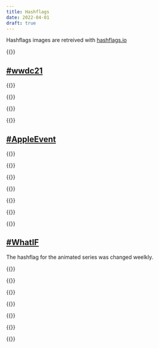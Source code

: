 ```yaml
---
title: Hashflags
date: 2022-04-01
draft: true
---
```


Hashflags images are retreived with [hashflags.io](https://hashflags.io)

{{<tweet id="1341438954025803777">}}

## [#wwdc21]()

{{<tweet id="1433743632490766337">}}

{{<tweet id="1402022489056759808">}}

{{<tweet id="1400374052087238658">}}

{{<tweet id="1401529638384377861">}}

## [#AppleEvent]()

{{<tweet id="1499276391157805058">}}

{{<tweet id="1499270845373501441">}}

{{<tweet id="1447996181926322185">}}

{{<tweet id="1435319830316470276">}}

{{<tweet id="1382077826841636866">}}

{{<tweet id="1324661711987769349">}}

{{<tweet id="1313697768859369473">}}

## [#WhatIF]()

The hashflag for the animated series was changed weelkly.

{{<tweet id="1443984053452120082">}}

{{<tweet id="1438940827703816201">}}

{{<tweet id="1433822094828134400">}}

{{<tweet id="1437114488486961152">}}

{{<tweet id="1428763766380896263">}}

{{<tweet id="1431360875084926979">}}

{{<tweet id="1427283206861066248">}}
